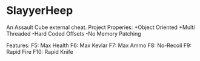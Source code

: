 # SlayyerHeep

An Assault Cube external cheat. 
Project Properies:
+Object Oriented
+Multi Threaded
-Hard Coded Offsets
-No Memory Patching

Features: 
F5: Max Health
F6: Max Kevlar
F7: Max Ammo
F8: No-Recoil
F9: Rapid Fire
F10: Rapid Knife

